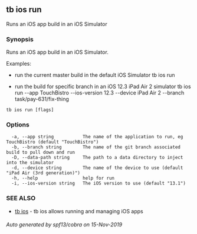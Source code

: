## tb ios run

Runs an iOS app build in an iOS Simulator

### Synopsis

Runs an iOS app build in an iOS Simulator.

Examples:
- run the current master build in the default iOS Simulator
	tb ios run

- run the build for specific branch in an iOS 12.3 iPad Air 2 simulator
	tb ios run --app TouchBistro --ios-version 12.3 --device iPad Air 2 --branch task/pay-631/fix-thing

```
tb ios run [flags]
```

### Options

```
  -a, --app string           The name of the application to run, eg TouchBistro (default "TouchBistro")
  -b, --branch string        The name of the git branch associated build to pull down and run
  -D, --data-path string     The path to a data directory to inject into the simulator
  -d, --device string        The name of the device to use (default "iPad Air (3rd generation)")
  -h, --help                 help for run
  -i, --ios-version string   The iOS version to use (default "13.1")
```

### SEE ALSO

* [tb ios](tb_ios.md)	 - tb ios allows running and managing iOS apps

###### Auto generated by spf13/cobra on 15-Nov-2019
